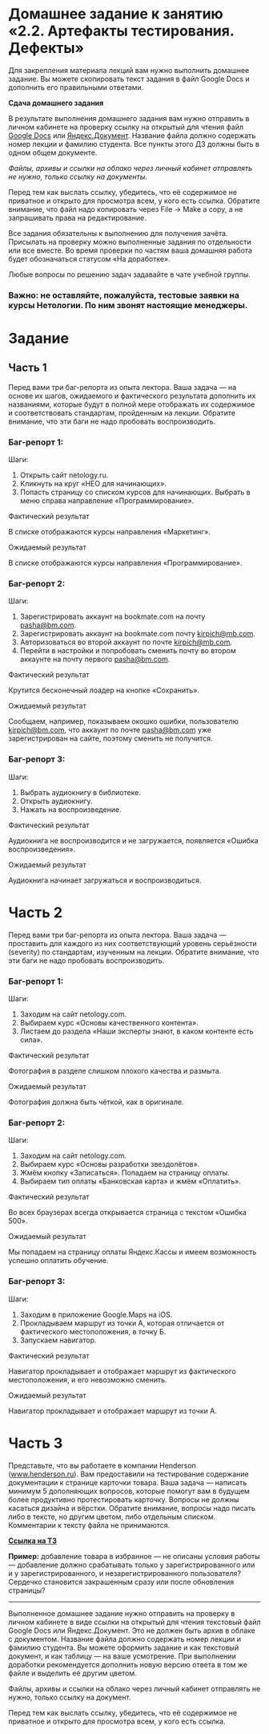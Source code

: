 # Домашнее задание к занятию «2.2. Артефакты тестирования. Дефекты»

Для закрепления материала лекций вам нужно выполнить домашнее задание. Вы можете скопировать текст задания в файл Google Docs и дополнить его правильными ответами.

**Сдача домашнего задания**

В результате выполнения домашнего задания вам нужно отправить в личном кабинете на проверку ссылку на открытый для чтения файл [Google Docs](https://docs.google.com/document) или [Яндекс.Документ](https://docs.yandex.ru/). Название файла должно содержать номер лекции и фамилию студента.
Все пункты этого ДЗ должны быть в одном общем документе.

*Файлы, архивы и ссылки на облако через личный кабинет отправлять не нужно, только ссылку на документы.*


Перед тем как выслать ссылку, убедитесь, что её содержимое не приватное и открыто для просмотра всем, у кого есть ссылка.
Обратите внимание, что файл надо копировать через File -> Make a copy, а не запрашивать права на редактирование.


Все задания обязательны к выполнению для получения зачёта. Присылать на проверку можно выполненные задания по отдельности или все вместе. Во время проверки по частям ваша домашняя работа будет обозначаться статусом «На доработке».

Любые вопросы по решению задач задавайте в чате учебной группы.

### **Важно: не оставляйте, пожалуйста, тестовые заявки на курсы Нетологии. По ним звонят настоящие менеджеры.**
 
# Задание
## Часть 1
Перед вами три баг-репорта из опыта лектора. Ваша задача — на основе их шагов, ожидаемого и фактического результата дополнить их названиями, которые будут в полной мере отображать их содержимое и соответствовать стандартам, пройденным на лекции. Обратите внимание, что эти баги не надо пробовать воспроизводить.

### Баг-репорт 1:

  Шаги:
1. Открыть сайт netology.ru.
2. Кликнуть на круг «НЕО для начинающих».
3. Попасть страницу со списком курсов для начинающих. Выбрать в меню справа направление «Программирование».

  Фактический результат
  
В списке отображаются курсы направления «Маркетинг».

  Ожидаемый результат 
  
В списке отображаются курсы направления «Программирование».

### Баг-репорт 2:

Шаги:
1. Зарегистрировать аккаунт на bookmate.com на почту pasha@bm.com.
2. Зарегистрировать аккаунт на bookmate.com почту kirpich@mb.com.
3. Авторизоваться во второй аккаунт по почте kirpich@mb.com.
4. Перейти в настройки и попробовать сменить почту во втором аккаунте на почту первого pasha@bm.com.

Фактический результат

Крутится бесконечный лоадер на кнопке «Сохранить».

Ожидаемый результат

Сообщаем, например, показываем окошко ошибки, пользователю kirpich@bm.com, что аккаунт по почте pasha@bm.com уже зарегистрирован на сайте, поэтому сменить не получится.

### Баг-репорт 3:

Шаги:
1. Выбрать аудиокнигу в библиотеке.
2. Открыть аудиокнигу.
3. Нажать на воспроизведение.

Фактический результат

Аудиокнига не воспроизводится и не загружается, появляется «Ошибка воспроизведения».

Ожидаемый результат

Аудиокнига начинает загружаться и воспроизводиться.


# Часть 2

Перед вами три баг-репорта из опыта лектора. Ваша задача — проставить для каждого из них соответствующий уровень серьёзности (severity) по стандартам, изученным на лекции. Обратите внимание, что эти баги не надо пробовать воспроизводить.

### Баг-репорт 1:

Шаги: 
1. Заходим на сайт netology.com.
2. Выбираем курс «Основы качественного контента».
3. Листаем до раздела «Наши эксперты знают, в каком контенте есть сила».

Фактический результат

Фотография в разделе слишком плохого качества и размыта.

Ожидаемый результат

Фотография должна быть чёткой, как в оригинале.

### Баг-репорт 2:

Шаги:
1. Заходим на сайт netology.com.
2. Выбираем курс «Основы разработки звездолётов».
3. Жмём кнопку «Записаться». Попадаем на страницу оплаты.
4. Выбираем тип оплаты «Банковская карта» и жмём «Оплатить».

Фактический результат

Во всех браузерах всегда открывается страница с текстом «Ошибка 500».

Ожидаемый результат

Мы попадаем на страницу оплаты Яндекс.Кассы и имеем возможность успешно оплатить обучение.

### Баг-репорт 3:

Шаги:
1. Заходим в приложение Google.Maps на iOS.
2. Прокладываем маршрут из точки A, которая отличается от фактического местоположения, в точку Б.
3. Запускаем навигатор.

Фактический результат

Навигатор прокладывает и отображает маршрут из фактического местоположения, и его невозможно сменить.

Ожидаемый результат

Навигатор прокладывает и отображает маршрут из точки А. 

# Часть 3

Представьте, что вы работаете в компании Henderson (www.henderson.ru). Вам предоставили на тестирование содержание документации к странице карточки товара. Ваша задача — написать минимум 5 дополняющих вопросов, которые помогут вам в будущем более продуктивно протестировать карточку. 
Вопросы не должны касаться дизайна и вёрстки.
Обратите внимание, вопросы надо писать либо в тексте, но другим цветом, либо отдельным списком. Комментарии к тексту файла не принимаются.

**[Ссылка на ТЗ](https://docs.google.com/document/d/1j2OepLp9Si3wtEfkkrFlV8tv84PZGJtB-oJ29UC9aAg/edit?usp=sharing)**

**Пример:** добавление товара в избранное — не описаны условия работы — добавление должно срабатывать только у зарегистрированного или и у зарегистрированного, и незарегистрированного пользователя? Сердечко становится закрашенным сразу или после обновления страницы?

 ----------------------------
 
 
Выполненное домашнее задание нужно отправить на проверку в личном кабинете в виде ссылки на открытый для чтения текстовый файл Google Docs или Яндекс.Документ. Это не должен быть архив в облаке с документом. Название файла должно содержать номер лекции и фамилию студента. Вы можете оформить задание и как текстовый документ, и как таблицу — на ваше усмотрение. При выполнении доработки рекомендуется дополнить новую версию ответа в том же файле и выделить её другим цветом.

Файлы, архивы и ссылки на облако через личный кабинет отправлять не нужно, только ссылку на документ.

Перед тем как выслать ссылку, убедитесь, что её содержимое не приватное и открыто для просмотра всем, у кого есть ссылка.
